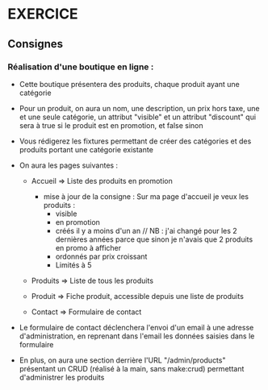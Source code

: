 # EXERCICE

## Consignes 

### Réalisation d'une boutique en ligne :

- Cette boutique présentera des produits, chaque produit ayant une catégorie

- Pour un produit, on aura un nom, une description, un prix hors taxe, une et une seule catégorie, un attribut "visible" et un attribut "discount" qui sera à true si le produit est en promotion, et false sinon

- Vous rédigerez les fixtures permettant de créer des catégories et des produits portant une catégorie existante

- On aura les pages suivantes :

  - Accueil  => Liste des produits en promotion
    
    - mise à jour de la consigne : Sur ma page d'accueil je veux les produits :
        - visible
        - en promotion
        - créés il y a moins d'un an // NB : j'ai changé pour les 2 dernières années parce que sinon je n'avais que 2 produits en promo à afficher
        - ordonnés par prix croissant
        - Limités à 5

  - Produits => Liste de tous les produits

  - Produit  => Fiche produit, accessible depuis une liste de produits

  - Contact  => Formulaire de contact

- Le formulaire de contact déclenchera l'envoi d'un email à une adresse d'administration, en reprenant dans l'email les données saisies dans le formulaire

- En plus, on aura une section derrière l'URL "/admin/products" présentant un CRUD (réalisé à la main, sans make:crud) permettant d'administrer les produits

